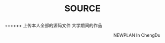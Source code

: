 # <p align="center">SOURCE</p>
++++++
上传本人全部的源码文件 大学期间的作品


<p align="right">NEWPLAN In ChengDu</p>
